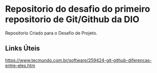 # Repositorio do desafio do primeiro repositorio de Git/Github da DIO
Repositorio Criado para o Desafio de Projeto.


## Links Úteis
https://www.tecmundo.com.br/software/259424-git-github-diferencas-entre-eles.htm
